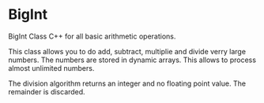 # BigInt

BigInt Class C++ for all basic arithmetic operations.

This class allows you to do add, subtract, multiplie and divide verry large numbers.
The numbers are stored in dynamic arrays. This allows to process almost unlimited numbers. 

The division algorithm returns an integer and no floating point value. The remainder is discarded.
